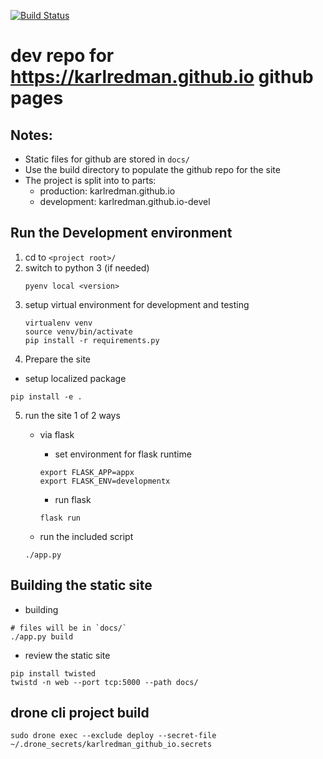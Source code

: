 [![Build Status](https://drone-github.parasynthetic.dev/api/badges/karlredman/karlredman.github.io-devel/status.svg)](https://drone-github.parasynthetic.dev/karlredman/karlredman.github.io-devel)

# dev repo for https://karlredman.github.io github pages

## Notes:
* Static files for github are stored in `docs/`
* Use the build directory to populate the github repo for the site
* The project is split into to parts:
    * production: karlredman.github.io
    * development: karlredman.github.io-devel

## Run the Development environment

1. cd to `<project root>/`
2. switch to python 3 (if needed)
    ```
    pyenv local <version>
    ```
3. setup virtual environment for development and testing
    ```
    virtualenv venv
    source venv/bin/activate
    pip install -r requirements.py
    ```
4. Prepare the site
  * setup localized package

  ```
  pip install -e .
  ```

5. run the site 1 of 2 ways
    * via flask
      * set environment for flask runtime

      ```
      export FLASK_APP=appx
      export FLASK_ENV=developmentx
      ```

      * run flask
      ```
      flask run
      ```

    * run the included script
    ```
    ./app.py
    ```

## Building the static site

* building
```
# files will be in `docs/`
./app.py build
```

* review the static site
```
pip install twisted
twistd -n web --port tcp:5000 --path docs/
```

## drone cli project build

```
sudo drone exec --exclude deploy --secret-file ~/.drone_secrets/karlredman_github_io.secrets
```
